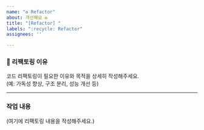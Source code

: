 ```yaml
---
name: "♻️ Refactor"
about: 개선해요 ♻️
title: "[Refactor] "
labels: ":recycle: Refactor"
assignees: ''

---
```


### 📝 리팩토링 이유

코드 리팩토링이 필요한 이유와 목적을 상세히 작성해주세요.  
(예: 가독성 향상, 구조 분리, 성능 개선 등)

---

### 작업 내용

(여기에 리팩토링 내용을 작성해주세요.)
